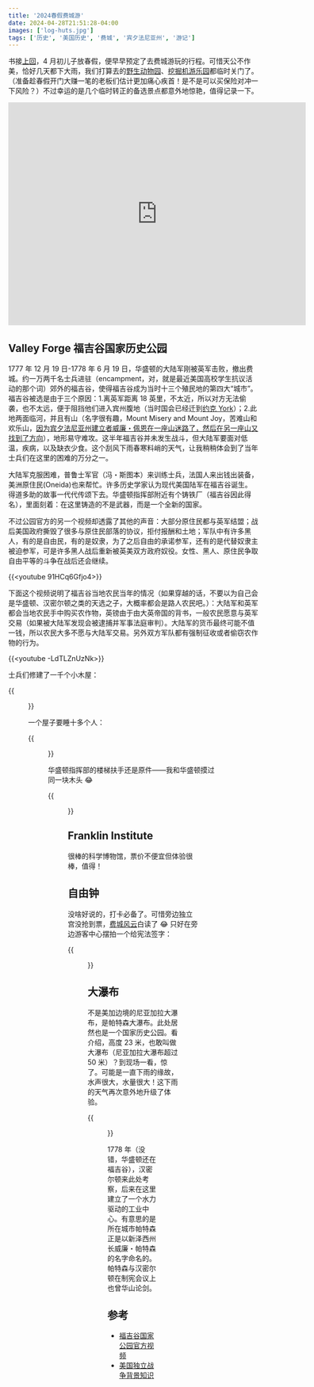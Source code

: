 ```yaml
---
title: '2024春假费城游'
date: 2024-04-28T21:51:28-04:00
images: ['log-huts.jpg']
tags: ['历史', '美国历史', '费城', '宾夕法尼亚州', '游记']
---
```


书接[上回](../2024-04-10-sunrise/)，4 月初儿子放春假，便早早预定了去费城游玩的行程。可惜天公不作美，恰好几天都下大雨，我们打算去的[野生动物园](https://www.sixflags.com/wildsafariadventure)、[挖掘机游乐园](https://diggerlandusa.com/)都临时关门了。（准备趁春假开门大赚一笔的老板们估计更加痛心疾首！是不是可以买保险对冲一下风险？）不过幸运的是几个临时转正的备选景点都意外地惊艳，值得记录一下。

<iframe src="https://www.google.com/maps/embed?pb=!1m52!1m12!1m3!1d778255.0632872384!2d-75.4653695498316!3d40.36321963951419!2m3!1f0!2f0!3f0!3m2!1i1024!2i768!4f13.1!4m37!3e0!4m5!1s0x89c693f22285f86f%3A0x6eb82d50e6dad1fb!2zVmFsbGV5IEZvcmdlIE5hdGlvbmFsIEhpc3RvcmljYWwgUGFyaywgTm9ydGggT3V0ZXIgTGluZSBEcml2ZSwg5pmu6bKB5aOr5Zu9546L5a6-5aSV5rOV5bC85Lqa5bee!3m2!1d40.0997055!2d-75.44611309999999!4m5!1s0x89c6c634865d9bd3%3A0x218fde05d3437478!2zRnJhbmtsaW4gSW5zdGl0dXRlLCBOb3J0aCAyMHRoIFN0cmVldCwg6LS55Z-O5a6-5aSV5rOV5bC85Lqa5bee!3m2!1d39.9582109!2d-75.17313469999999!4m5!1s0x89c6c974d58dd9a3%3A0x1fac48f4cacd0e5f!2zTGliZXJ0eSBCZWxsIENlbnRlciwgU291dGggSW5kZXBlbmRlbmNlIE1hbGwgV2VzdCwg6LS55Z-O5a6-5aSV5rOV5bC85Lqa5bee!3m2!1d39.9502495!2d-75.1500743!4m5!1s0x89c132873e7964cb%3A0x48a0684b94ea27c6!2zRGlnZ2VybGFuZCBVU0EsIFBpbmVkZ2UgRHJpdmUsIFdlc3QgQmVybGluLCDmlrDms73opb_lt54!3m2!1d39.8132175!2d-74.9224729!4m5!1s0x89c1649f87287815%3A0x1e344d5ded33b824!2zU2l4IEZsYWdzIFdpbGQgU2FmYXJpLCDmnbDlhYvpgIrmlrDms73opb_lt54!3m2!1d40.1307062!2d-74.4297927!4m5!1s0x89c2fdc8b5ac5ea1%3A0xc7d959fedd2cd578!2zR3JlYXQgRmFsbHMsIOW4leeJueajruaWsOazveilv-W3ng!3m2!1d40.9165711!2d-74.1816948!5e0!3m2!1szh-CN!2sus!4v1714358199144!5m2!1szh-CN!2sus" width="600" height="450" style="border:0;" allowfullscreen="" loading="lazy" referrerpolicy="no-referrer-when-downgrade"></iframe>

## Valley Forge 福吉谷国家历史公园

1777 年 12 月 19 日-1778 年 6 月 19 日，华盛顿的大陆军刚被英军击败，撤出费城。约一万两千名士兵进驻（encampment，对，就是最近美国高校学生抗议活动的那个词）郊外的福吉谷，使得福吉谷成为当时十三个殖民地的第四大“城市”。福吉谷被选是由于三个原因：1.离英军距离 18 英里，不太近，所以对方无法偷袭，也不太远，便于阻挡他们进入宾州腹地（当时国会已经迁到[约克 York](https://history.state.gov/departmenthistory/buildings/section6)）；2.此地两面临河，并且有山（名字很有趣，Mount Misery and Mount Joy，苦难山和欢乐山，[因为宾夕法尼亚州建立者威廉・佩恩在一座山迷路了，然后在另一座山又找到了方向](https://www.kophistory.org/mounts-of-valley-forge-misery-and-joy/)），地形易守难攻。这半年福吉谷并未发生战斗，但大陆军要面对低温，疾病，以及缺衣少食。这个刮风下雨春寒料峭的天气，让我稍稍体会到了当年士兵们在这里的困难的万分之一。

大陆军克服困难，普鲁士军官（冯・斯图本）来训练士兵，法国人来出钱出装备，美洲原住民(Oneida)也来帮忙。许多历史学家认为现代美国陆军在福吉谷诞生。得道多助的故事一代代传颂下去。华盛顿指挥部附近有个铸铁厂（福吉谷因此得名），里面刻着：在这里铸造的不是武器，而是一个全新的国家。

不过公园官方的另一个视频却透露了其他的声音：大部分原住民都与英军结盟；战后美国政府撕毁了很多与原住民部落的协议，拒付报酬和土地；军队中有许多黑人，有的是自由民，有的是奴隶，为了之后自由的承诺参军，还有的是代替奴隶主被迫参军，可是许多黑人战后重新被英美双方政府奴役。女性、黑人、原住民争取自由平等的斗争在战后还会继续。

{{<youtube 91HCq6Gfjo4>}}

下面这个视频说明了福吉谷当地农民当年的情况（如果穿越的话，不要以为自己会是华盛顿、汉密尔顿之类的天选之子，大概率都会是路人农民吧。）：大陆军和英军都会当地农民手中购买农作物，英镑由于由大英帝国的背书，一般农民愿意与英军交易（如果被大陆军发现会被逮捕并军事法庭审判）。大陆军的货币最终可能不值一钱，所以农民大多不愿与大陆军交易。另外双方军队都有强制征收或者偷窃农作物的行为。

{{<youtube -LdTLZnUzNk>}}

士兵们修建了一千个小木屋：

{{<figure src="./log-huts.jpg">}}

一个屋子要睡十多个人：

{{<figure src="./log-huts-inside.jpg">}}

华盛顿指挥部的楼梯扶手还是原件——我和华盛顿摸过同一块木头 😂

{{<figure src="./stairs.jpg">}}

## Franklin Institute

很棒的科学博物馆，票价不便宜但体验很棒，值得！

## 自由钟

没啥好说的，打卡必备了。可惜旁边独立宫没抢到票，[费城风云](https://logseq-public.pages.dev/#/page/books%2F%E8%B4%B9%E5%9F%8E%E9%A3%8E%E4%BA%91)白读了 😂 只好在旁边游客中心摆拍一个给宪法签字：

{{<figure src="./sign.jpg">}}

## 大瀑布

不是美加边境的尼亚加拉大瀑布，是帕特森大瀑布。此处居然也是一个国家历史公园。看介绍，高度 23 米，也敢叫做大瀑布（尼亚加拉大瀑布超过 50 米）？到现场一看，惊了。可能是一直下雨的缘故，水声很大，水量很大！这下雨的天气再次意外地升级了体验。

{{<figure src="./fall.jpg">}}

1778 年（没错，华盛顿还在福吉谷），汉密尔顿来此处考察，后来在这里建立了一个水力驱动的工业中心。有意思的是所在城市帕特森正是以新泽西州长威廉・帕特森的名字命名的。帕特森与汉密尔顿在制宪会议上也曾华山论剑。

## 参考

- [福吉谷国家公园官方视频](https://www.youtube.com/watch?v=uXIIvjCd-Pk)
- [美国独立战争背景知识](https://logseq-public.pages.dev/#/page/%E7%BE%8E%E5%9B%BD%E7%8B%AC%E7%AB%8B%E6%88%98%E4%BA%89)

